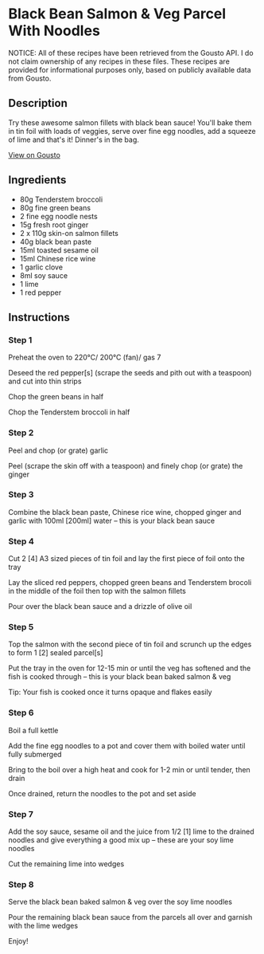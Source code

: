 # Black Bean Salmon & Veg Parcel With Noodles

NOTICE: All of these recipes have been retrieved from the Gousto API. I do not claim ownership of any recipes in these files. These recipes are provided for informational purposes only, based on publicly available data from Gousto.

## Description

Try these awesome salmon fillets with black bean sauce! You'll bake them in tin foil with loads of veggies, serve over fine egg noodles, add a squeeze of lime and that's it! Dinner's in the bag.

[View on Gousto](https://www.gousto.co.uk/recipes/cookbook/black-bean-salmon-veg-parcel-with-noodles)

## Ingredients

- 80g Tenderstem broccoli
- 80g fine green beans
- 2 fine egg noodle nests
- 15g fresh root ginger
- 2 x 110g skin-on salmon fillets
- 40g black bean paste
- 15ml toasted sesame oil
- 15ml Chinese rice wine
- 1 garlic clove
- 8ml soy sauce
- 1 lime
- 1 red pepper

## Instructions


### Step 1

Preheat the oven to 220°C/ 200°C (fan)/ gas 7

Deseed the red pepper<span class="text-danger">[s]</span> (scrape the seeds and pith out with a teaspoon) and cut into thin strips

Chop the green beans in half

Chop the Tenderstem broccoli in half


### Step 2

Peel and chop (or grate) garlic

Peel (scrape the skin off with a teaspoon) and finely chop (or grate) the ginger


### Step 3

Combine the black bean paste, Chinese rice wine, chopped ginger and garlic with 100ml <span class="text-danger">[200ml]</span> water – this is your black bean sauce


### Step 4

Cut 2 <span class="text-danger">[4]</span> A3 sized pieces of tin foil and lay the first piece of foil onto the tray

Lay the sliced red peppers, chopped green beans and Tenderstem brocoli in the middle of the foil then top with the salmon fillets

Pour over the black bean sauce and a drizzle of olive oil


### Step 5

Top the salmon with the second piece of tin foil and scrunch up the edges to form 1 <span class="text-danger">[2]</span> sealed parcel<span class="text-danger">[s]</span>

Put the tray in the oven for 12-15 min or until the veg has softened and the fish is cooked through – this is your black bean baked salmon & veg

Tip: Your fish is cooked once it turns opaque and flakes easily


### Step 6

Boil a full kettle

Add the fine egg noodles to a pot and cover them with boiled water until fully submerged

Bring to the boil over a high heat and cook for 1-2 min or until tender, then drain

Once drained, return the noodles to the pot and set aside


### Step 7

Add the soy sauce, sesame oil and the juice from 1/2<span class="text-danger"> [1]</span> lime to the drained noodles and give everything a good mix up – these are your soy lime noodles

Cut the remaining lime into wedges

### Step 8

Serve the black bean baked salmon & veg over the soy lime noodles

Pour the remaining black bean sauce from the parcels all over and garnish with the lime wedges

Enjoy!

